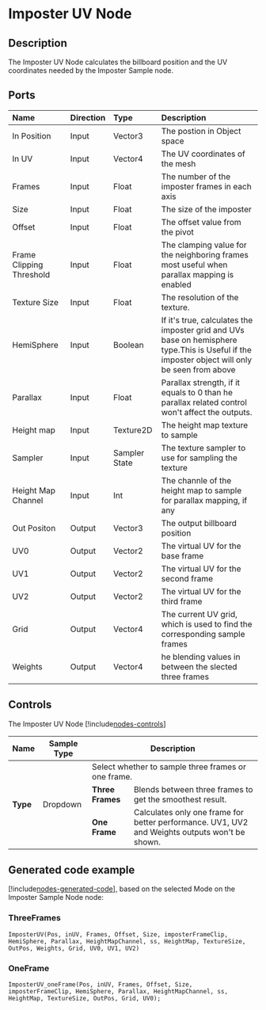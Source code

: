 # Imposter UV Node

## Description

The Imposter UV Node calculates the billboard position and the UV coordinates needed by the Imposter Sample node.
## Ports

| Name        | Direction           | Type  | Description |
|:------------ |:-------------|:-----|:---|
| In Position | Input      |    Vector3 | The postion in Object space |
| In UV | Input      |    Vector4 | The UV coordinates of the mesh |
| Frames | Input      |    Float | The number of the imposter frames in each axis|
| Size | Input      |    Float | The size of the imposter |
| Offset | Input      |    Float | The offset value from the pivot |
| Frame Clipping Threshold | Input      |    Float | The clamping value for the neighboring frames most useful when parallax mapping is enabled |
| Texture Size | Input      |    Float | The resolution of the texture. |
| HemiSphere | Input      |    Boolean | If it's true, calculates the imposter grid and UVs base on hemisphere type.This is Useful if the imposter object will only be seen from above |
| Parallax | Input      |    Float | Parallax strength, if it equals to 0 than he parallax related control won't affect the outputs.|
| Height map | Input      |    Texture2D | The height map texture to sample |
| Sampler | Input      |    Sampler State | The texture sampler to use for sampling the texture |
| Height Map Channel | Input      |    Int | The channle of the height map to sample for parallax mapping, if any|
| Out Positon | Output      |    Vector3 | The output billboard position |
| UV0 | Output      |    Vector2 | The virtual UV for the base frame |
| UV1 | Output      |    Vector2 | The virtual UV for the second frame |
| UV2 | Output      |    Vector2 | The virtual UV for the third frame |
| Grid | Output      |    Vector4 | The current UV grid, which is used to find the corresponding sample frames |
| Weights | Output      |    Vector4 | he blending values in between the slected three frames |


## Controls

The Imposter UV Node [!include[nodes-controls](./snippets/nodes-controls.md)]

<table>
<thead>
<tr>
<th><strong>Name</strong></th>
<th><strong>Sample Type</strong></th>
<th colspan="2"><strong>Description</strong></th>
</tr>
</thead>
<tbody>
<tr>
<td rowspan="3"><strong>Type</strong></td>
<td rowspan="3">Dropdown</td>
<td colspan="2">Select whether to sample three frames or one frame.</td>
</tr>
<tr>
<td><strong>Three Frames</strong></td>
<td>Blends between three frames to get the smoothest result.</td>
</tr>
<tr>
<td><strong>One Frame</strong></td>
<td>Calculates only one frame for better performance. UV1, UV2 and Weights outputs won't be shown.</td>
</tr>
</tbody>
</table>

## Generated code example

[!include[nodes-generated-code](./snippets/nodes-generated-code.md)], based on the selected Mode on the Imposter Sample Node node:

### ThreeFrames

```
ImposterUV(Pos, inUV, Frames, Offset, Size, imposterFrameClip, HemiSphere, Parallax, HeightMapChannel, ss, HeightMap, TextureSize, OutPos, Weights, Grid, UV0, UV1, UV2)
```

### OneFrame

```
ImposterUV_oneFrame(Pos, inUV, Frames, Offset, Size, imposterFrameClip, HemiSphere, Parallax, HeightMapChannel, ss, HeightMap, TextureSize, OutPos, Grid, UV0);
```
